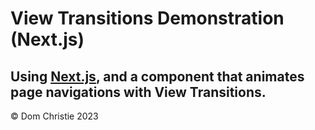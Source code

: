 # View Transitions Demonstration (Next.js)

Using [Next.js](https://nextjs.org/), and a component that animates page navigations with View Transitions.
---
© Dom Christie 2023
